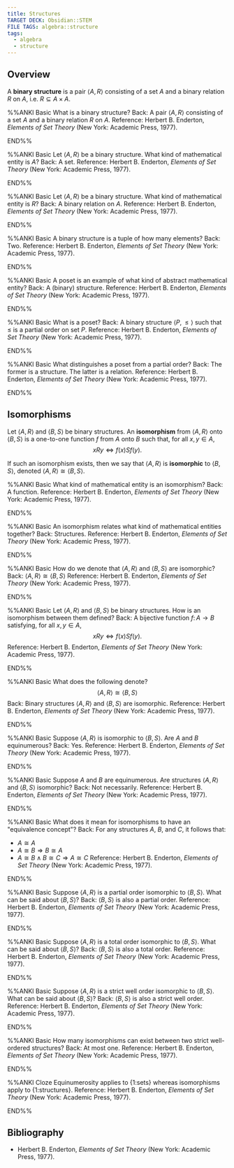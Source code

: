 ```yaml
---
title: Structures
TARGET DECK: Obsidian::STEM
FILE TAGS: algebra::structure
tags:
  - algebra
  - structure
---
```


## Overview

A **binary structure** is a pair $\langle A, R \rangle$ consisting of a set $A$ and a binary relation $R$ on $A$, i.e. $R \subseteq A \times A$.

%%ANKI
Basic
What is a binary structure?
Back: A pair $\langle A, R \rangle$ consisting of a set $A$ and a binary relation $R$ on $A$.
Reference: Herbert B. Enderton, *Elements of Set Theory* (New York: Academic Press, 1977).
<!--ID: 1751416133860-->
END%%

%%ANKI
Basic
Let $\langle A, R \rangle$ be a binary structure. What kind of mathematical entity is $A$?
Back: A set.
Reference: Herbert B. Enderton, *Elements of Set Theory* (New York: Academic Press, 1977).
<!--ID: 1751416133870-->
END%%

%%ANKI
Basic
Let $\langle A, R \rangle$ be a binary structure. What kind of mathematical entity is $R$?
Back: A binary relation on $A$.
Reference: Herbert B. Enderton, *Elements of Set Theory* (New York: Academic Press, 1977).
<!--ID: 1751416133878-->
END%%

%%ANKI
Basic
A binary structure is a tuple of how many elements?
Back: Two.
Reference: Herbert B. Enderton, *Elements of Set Theory* (New York: Academic Press, 1977).
<!--ID: 1751416133887-->
END%%

%%ANKI
Basic
A poset is an example of what kind of abstract mathematical entity?
Back: A (binary) structure.
Reference: Herbert B. Enderton, *Elements of Set Theory* (New York: Academic Press, 1977).
<!--ID: 1751416316736-->
END%%

%%ANKI
Basic
What is a poset?
Back: A binary structure $\langle P, \leq \rangle$ such that $\leq$ is a partial order on set $P$.
Reference: Herbert B. Enderton, *Elements of Set Theory* (New York: Academic Press, 1977).
<!--ID: 1751416427787-->
END%%

%%ANKI
Basic
What distinguishes a poset from a partial order?
Back: The former is a structure. The latter is a relation.
Reference: Herbert B. Enderton, *Elements of Set Theory* (New York: Academic Press, 1977).
<!--ID: 1751416695732-->
END%%

## Isomorphisms

Let $\langle A, R \rangle$ and $\langle B, S \rangle$ be binary structures. An **isomorphism** from $\langle A, R \rangle$ onto $\langle B, S \rangle$ is a one-to-one function $f$ from $A$ onto $B$ such that, for all $x, y \in A$, $$xRy \Leftrightarrow f(x) S f(y).$$

If such an isomorphism exists, then we say that $\langle A, R \rangle$ is **isomorphic** to $\langle B, S \rangle$, denoted $\langle A, R \rangle \cong \langle B, S \rangle$.

%%ANKI
Basic
What kind of mathematical entity is an isomorphism?
Back: A function.
Reference: Herbert B. Enderton, *Elements of Set Theory* (New York: Academic Press, 1977).
<!--ID: 1756331535829-->
END%%

%%ANKI
Basic
An isomorphism relates what kind of mathematical entities together?
Back: Structures.
Reference: Herbert B. Enderton, *Elements of Set Theory* (New York: Academic Press, 1977).
<!--ID: 1756331535834-->
END%%

%%ANKI
Basic
How do we denote that $\langle A, R \rangle$ and $\langle B, S \rangle$ are isomorphic?
Back: $\langle A, R \rangle \cong \langle B, S \rangle$
Reference: Herbert B. Enderton, *Elements of Set Theory* (New York: Academic Press, 1977).
<!--ID: 1756331535838-->
END%%

%%ANKI
Basic
Let $\langle A, R \rangle$ and $\langle B, S \rangle$ be binary structures. How is an isomorphism between them defined?
Back: A bijective function $f \colon A \rightarrow B$ satisfying, for all $x, y \in A$, $$xRy \Leftrightarrow f(x) S f(y).$$
Reference: Herbert B. Enderton, *Elements of Set Theory* (New York: Academic Press, 1977).
<!--ID: 1756331535842-->
END%%

%%ANKI
Basic
What does the following denote? $$\langle A, R \rangle \cong \langle B, S \rangle$$
Back: Binary structures $\langle A, R \rangle$ and $\langle B, S \rangle$ are isomorphic.
Reference: Herbert B. Enderton, *Elements of Set Theory* (New York: Academic Press, 1977).
<!--ID: 1756331535847-->
END%%

%%ANKI
Basic
Suppose $\langle A, R \rangle$ is isomorphic to $\langle B, S \rangle$. Are $A$ and $B$ equinumerous?
Back: Yes.
Reference: Herbert B. Enderton, *Elements of Set Theory* (New York: Academic Press, 1977).
<!--ID: 1756331535851-->
END%%

%%ANKI
Basic
Suppose $A$ and $B$ are equinumerous. Are structures $\langle A, R \rangle$ and $\langle B, S \rangle$ isomorphic?
Back: Not necessarily.
Reference: Herbert B. Enderton, *Elements of Set Theory* (New York: Academic Press, 1977).
<!--ID: 1756331535855-->
END%%

%%ANKI
Basic
What does it mean for isomorphisms to have an "equivalence concept"?
Back: For any structures $A$, $B$, and $C$, it follows that:
* $A \cong A$
* $A \cong B \Rightarrow B \cong A$
* $A \cong B \land B \cong C \Rightarrow A \cong C$
Reference: Herbert B. Enderton, *Elements of Set Theory* (New York: Academic Press, 1977).
<!--ID: 1756333255843-->
END%%

%%ANKI
Basic
Suppose $\langle A, R \rangle$ is a partial order isomorphic to $\langle B, S \rangle$. What can be said about $\langle B, S \rangle$?
Back: $\langle B, S \rangle$ is also a partial order.
Reference: Herbert B. Enderton, *Elements of Set Theory* (New York: Academic Press, 1977).
<!--ID: 1756333255846-->
END%%

%%ANKI
Basic
Suppose $\langle A, R \rangle$ is a total order isomorphic to $\langle B, S \rangle$. What can be said about $\langle B, S \rangle$?
Back: $\langle B, S \rangle$ is also a total order.
Reference: Herbert B. Enderton, *Elements of Set Theory* (New York: Academic Press, 1977).
<!--ID: 1756333255848-->
END%%

%%ANKI
Basic
Suppose $\langle A, R \rangle$ is a strict well order isomorphic to $\langle B, S \rangle$. What can be said about $\langle B, S \rangle$?
Back: $\langle B, S \rangle$ is also a strict well order.
Reference: Herbert B. Enderton, *Elements of Set Theory* (New York: Academic Press, 1977).
<!--ID: 1756333255851-->
END%%

%%ANKI
Basic
How many isomorphisms can exist between two strict well-ordered structures?
Back: At most one.
Reference: Herbert B. Enderton, *Elements of Set Theory* (New York: Academic Press, 1977).
<!--ID: 1756383085187-->
END%%

%%ANKI
Cloze
Equinumerosity applies to {1:sets} whereas isomorphisms apply to {1:structures}.
Reference: Herbert B. Enderton, *Elements of Set Theory* (New York: Academic Press, 1977).
<!--ID: 1756388532830-->
END%%

## Bibliography

* Herbert B. Enderton, *Elements of Set Theory* (New York: Academic Press, 1977).